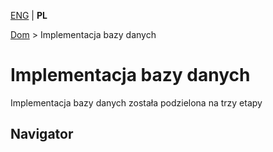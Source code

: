 [ENG](../../README.md) | **PL**

[Dom](PRZECZYTAJMNIE.md) > Implementacja bazy danych

# Implementacja bazy danych

Implementacja bazy danych została podzielona na trzy etapy

## Navigator


